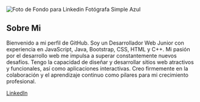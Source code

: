 


![Foto de Fondo para Linkedin Fotógrafa Simple Azul](https://github.com/nestord23/nestord23/assets/104476402/485d0d92-6071-4218-b27e-d9f9a6ea41f3)

  ## Sobre Mi
Bienvenido a mi perfil de GitHub. Soy un Desarrollador Web Junior con experiencia en JavaScript, Java, Bootstrap, CSS, HTML y C++. Mi pasión por el desarrollo web me impulsa a superar constantemente nuevos desafíos. Tengo la capacidad de diseñar y desarrollar sitios web atractivos y funcionales, así como aplicaciones interactivas. Creo firmemente en la colaboración y el aprendizaje continuo como pilares para mi crecimiento profesional.



[LinkedIn](https://www.linkedin.com/in/nestor-montenegro/)

